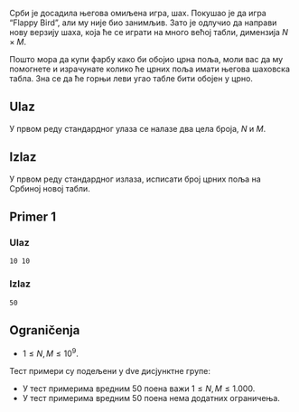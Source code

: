 Срби је досадила његова омиљена игра, шах. Покушао је да игра “Flappy Bird”, али му није био занимљив. Зато је одлучио да направи нову верзију шаха, која ће се играти на много већој табли, димензија $N\times M$.

Пошто мора да купи фарбу како би обојио црна поља, моли вас да му помогнете и израчунате колико ће црних поља имати његова шаховска табла. Зна се да ће горњи леви угао табле бити обојен у црно.

## Ulaz
У првом реду стандардног улаза се налазе два цела броја, $N$ и $M$.

## Izlaz
У првом реду стандардног излаза, исписати број црних поља на Србиној новој табли.

## Primer 1
### Ulaz
```
10 10
```

### Izlaz
```
50
```

## Ograničenja

* $1 \leq N, M \leq 10^9$.

Тест примери су подељени у dve дисјунктне групе:

* У тест примерима вредним $50$ поена важи $1 \leq N, M \leq 1.000$. 
* У тест примерима вредним $50$ поена нема додатних ограничења.

